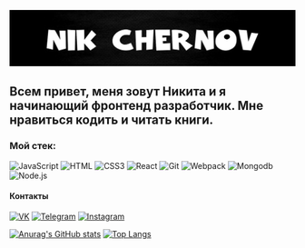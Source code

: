 ![Header](https://github.com/BeerBear0/BeerBear0/blob/master/assets/ImageFromGit.jpg)

## Всем привет, меня зовут Никита и я начинающий фронтенд разработчик. Мне нравиться кодить и читать книги.


### Мой стек:

![JavaScript](https://img.shields.io/badge/JavaScript-191a1c?style=for-the-badge&logo=JavaScript)
![HTML](https://img.shields.io/badge/HTML-191a1c?style=for-the-badge&logo=HTML5)
![CSS3](https://img.shields.io/badge/CSS3-191a1c?style=for-the-badge&logo=CSS3)
![React](https://img.shields.io/badge/React-191a1c?style=for-the-badge&logo=React)
![Git](https://img.shields.io/badge/Git-191a1c?style=for-the-badge&logo=Git)
![Webpack](https://img.shields.io/badge/Webpack-191a1c?style=for-the-badge&logo=Webpack)
![Mongodb](https://img.shields.io/badge/Mongodb-191a1c?style=for-the-badge&logo=Mongodb)
![Node.js](https://img.shields.io/badge/Node.js-191a1c?style=for-the-badge&logo=Node.js)

#### Контакты 

[![VK](https://img.shields.io/badge/VK-191a1c?style=for-the-badge&logo=VK)](https://vk.com/im?peers=36056993_c64_253561357)
[![Telegram](https://img.shields.io/badge/Telegram-191a1c?style=for-the-badge&logo=Telegram)](https://t.me/Beer_Bear)
[![Instagram](https://img.shields.io/badge/Instagram-191a1c?style=for-the-badge&logo=Instagram)](https://www.instagram.com/n1kko_00)


[![Anurag's GitHub stats](https://github-readme-stats.vercel.app/api?username=BeerBear0&show_icons=true&theme=dark)](https://github.com/anuraghazra/github-readme-stats) [![Top Langs](https://github-readme-stats.vercel.app/api/top-langs/?username=BeerBear0&layout=compact&theme=dark)](https://github.com/anuraghazra/github-readme-stats)

